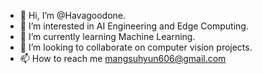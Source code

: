 - 👋 Hi, I’m @Havagoodone.
- 👀 I’m interested in AI Engineering and Edge Computing.
- 🌱 I’m currently learning Machine Learning.
- 💞️ I’m looking to collaborate on computer vision projects.
- 📫 How to reach me mangsuhyun606@gmail.com


<!---
Havagoodone/Havagoodone is a ✨ special ✨ repository because its `README.md` (this file) appears on your GitHub profile.
You can click the Preview link to take a look at your changes.
--->


